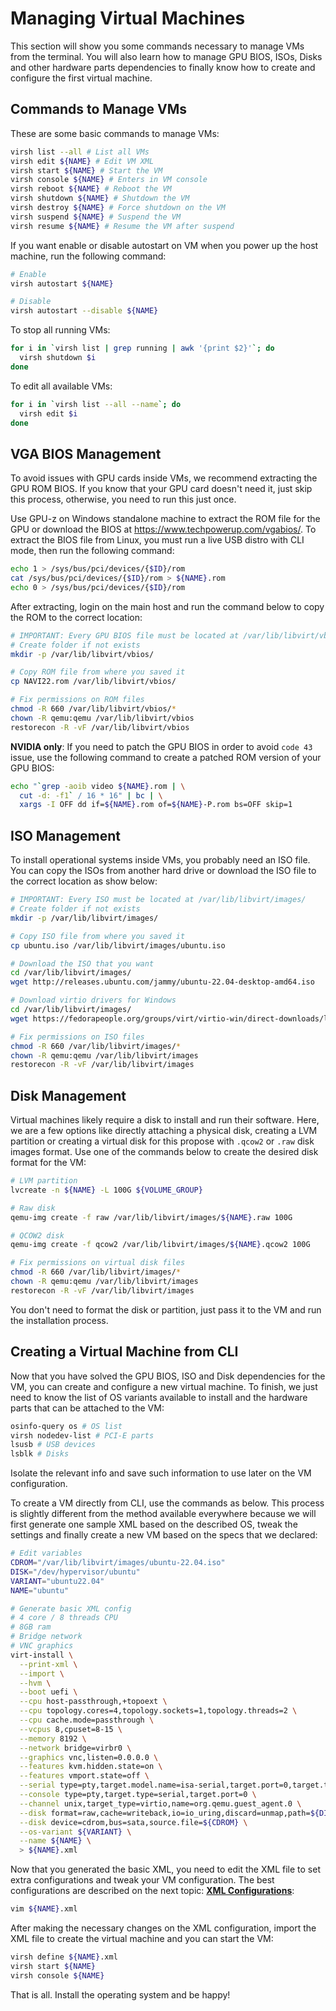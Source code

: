 # Managing Virtual Machines

This section will show you some commands necessary to manage VMs from the terminal. You will also learn how to manage GPU BIOS, ISOs, Disks and other hardware parts dependencies to finally know how to create and configure the first virtual machine.

## Commands to Manage VMs

These are some basic commands to manage VMs:

```bash
virsh list --all # List all VMs
virsh edit ${NAME} # Edit VM XML
virsh start ${NAME} # Start the VM
virsh console ${NAME} # Enters in VM console
virsh reboot ${NAME} # Reboot the VM
virsh shutdown ${NAME} # Shutdown the VM
virsh destroy ${NAME} # Force shutdown on the VM
virsh suspend ${NAME} # Suspend the VM
virsh resume ${NAME} # Resume the VM after suspend
```

If you want enable or disable autostart on VM when you power up the host machine, run the following command:

```bash
# Enable
virsh autostart ${NAME}

# Disable
virsh autostart --disable ${NAME}
```

To stop all running VMs:

```bash
for i in `virsh list | grep running | awk '{print $2}'`; do
  virsh shutdown $i
done
```

To edit all available VMs:

```bash
for i in `virsh list --all --name`; do
  virsh edit $i
done
```

## VGA BIOS Management

To avoid issues with GPU cards inside VMs, we recommend extracting the GPU ROM BIOS. If you know that your GPU card doesn't need it, just skip this process, otherwise, you need to run this just once.

Use GPU-z on Windows standalone machine to extract the ROM file for the GPU or download the BIOS at <https://www.techpowerup.com/vgabios/>. To extract the BIOS file from Linux, you must run a live USB distro with CLI mode, then run the following command:

```bash
echo 1 > /sys/bus/pci/devices/{$ID}/rom
cat /sys/bus/pci/devices/{$ID}/rom > ${NAME}.rom
echo 0 > /sys/bus/pci/devices/{$ID}/rom
```

After extracting, login on the main host and run the command below to copy the ROM to the correct location:

```bash
# IMPORTANT: Every GPU BIOS file must be located at /var/lib/libvirt/vbios/
# Create folder if not exists
mkdir -p /var/lib/libvirt/vbios/

# Copy ROM file from where you saved it
cp NAVI22.rom /var/lib/libvirt/vbios/

# Fix permissions on ROM files
chmod -R 660 /var/lib/libvirt/vbios/*
chown -R qemu:qemu /var/lib/libvirt/vbios
restorecon -R -vF /var/lib/libvirt/vbios
```

**NVIDIA only**: If you need to patch the GPU BIOS in order to avoid ``code 43`` issue, use the following command to create a patched ROM version of your GPU BIOS:

```bash
echo "`grep -aoib video ${NAME}.rom | \
  cut -d: -f1` / 16 * 16" | bc | \
  xargs -I OFF dd if=${NAME}.rom of=${NAME}-P.rom bs=OFF skip=1
```

## ISO Management

To install operational systems inside VMs, you probably need an ISO file. You can copy the ISOs from another hard drive or download the ISO file to the correct location as show below:

```bash
# IMPORTANT: Every ISO must be located at /var/lib/libvirt/images/
# Create folder if not exists
mkdir -p /var/lib/libvirt/images/

# Copy ISO file from where you saved it
cp ubuntu.iso /var/lib/libvirt/images/ubuntu.iso

# Download the ISO that you want
cd /var/lib/libvirt/images/
wget http://releases.ubuntu.com/jammy/ubuntu-22.04-desktop-amd64.iso

# Download virtio drivers for Windows
cd /var/lib/libvirt/images/
wget https://fedorapeople.org/groups/virt/virtio-win/direct-downloads/latest-virtio/virtio-win.iso

# Fix permissions on ISO files
chmod -R 660 /var/lib/libvirt/images/*
chown -R qemu:qemu /var/lib/libvirt/images
restorecon -R -vF /var/lib/libvirt/images
```

## Disk Management

Virtual machines likely require a disk to install and run their software. Here, we are a few options like directly attaching a physical disk, creating a LVM partition or creating a virtual disk for this propose with ``.qcow2`` or ``.raw`` disk images format. Use one of the commands below to create the desired disk format for the VM:

```bash
# LVM partition
lvcreate -n ${NAME} -L 100G ${VOLUME_GROUP}

# Raw disk
qemu-img create -f raw /var/lib/libvirt/images/${NAME}.raw 100G

# QCOW2 disk
qemu-img create -f qcow2 /var/lib/libvirt/images/${NAME}.qcow2 100G

# Fix permissions on virtual disk files
chmod -R 660 /var/lib/libvirt/images/*
chown -R qemu:qemu /var/lib/libvirt/images
restorecon -R -vF /var/lib/libvirt/images
```

You don't need to format the disk or partition, just pass it to the VM and run the installation process.

## Creating a Virtual Machine from CLI

Now that you have solved the GPU BIOS, ISO and Disk dependencies for the VM, you can create and configure a new virtual machine. To finish, we just need to know the list of OS variants available to install and the hardware parts that can be attached to the VM:

```bash
osinfo-query os # OS list
virsh nodedev-list # PCI-E parts
lsusb # USB devices
lsblk # Disks
```

Isolate the relevant info and save such information to use later on the VM configuration.

To create a VM directly from CLI, use the commands as below. This process is slightly different from the method available everywhere because we will first generate one sample XML based on the described OS, tweak the settings and finally create a new VM based on the specs that we declared:

```bash
# Edit variables
CDROM="/var/lib/libvirt/images/ubuntu-22.04.iso"
DISK="/dev/hypervisor/ubuntu"
VARIANT="ubuntu22.04"
NAME="ubuntu"

# Generate basic XML config
# 4 core / 8 threads CPU
# 8GB ram
# Bridge network
# VNC graphics
virt-install \
  --print-xml \
  --import \
  --hvm \
  --boot uefi \
  --cpu host-passthrough,+topoext \
  --cpu topology.cores=4,topology.sockets=1,topology.threads=2 \
  --cpu cache.mode=passthrough \
  --vcpus 8,cpuset=8-15 \
  --memory 8192 \
  --network bridge=virbr0 \
  --graphics vnc,listen=0.0.0.0 \
  --features kvm.hidden.state=on \
  --features vmport.state=off \
  --serial type=pty,target.model.name=isa-serial,target.port=0,target.type=isa-serial \
  --console type=pty,target.type=serial,target.port=0 \
  --channel unix,target_type=virtio,name=org.qemu.guest_agent.0 \
  --disk format=raw,cache=writeback,io=io_uring,discard=unmap,path=${DISK} \
  --disk device=cdrom,bus=sata,source.file=${CDROM} \
  --os-variant ${VARIANT} \
  --name ${NAME} \
  > ${NAME}.xml
```

Now that you generated the basic XML, you need to edit the XML file to set extra configurations and tweak your VM configuration. The best configurations are described on the next topic: **[XML Configurations](5%20-%20XML%20Configurations.md)**:

```bash
vim ${NAME}.xml
```

After making the necessary changes on the XML configuration, import the XML file to create the virtual machine and you can start the VM:

```bash
virsh define ${NAME}.xml
virsh start ${NAME}
virsh console ${NAME}
```

That is all. Install the operating system and be happy!